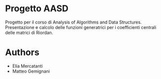 # Progetto AASD

Progetto per il corso di Analysis of Algorithms and Data Structures. Presentazione e calcolo delle funzioni generatrici per i coefficienti centrali delle matrici di Riordan.

# Authors
- Elia Mercatanti
- Matteo Gemignani